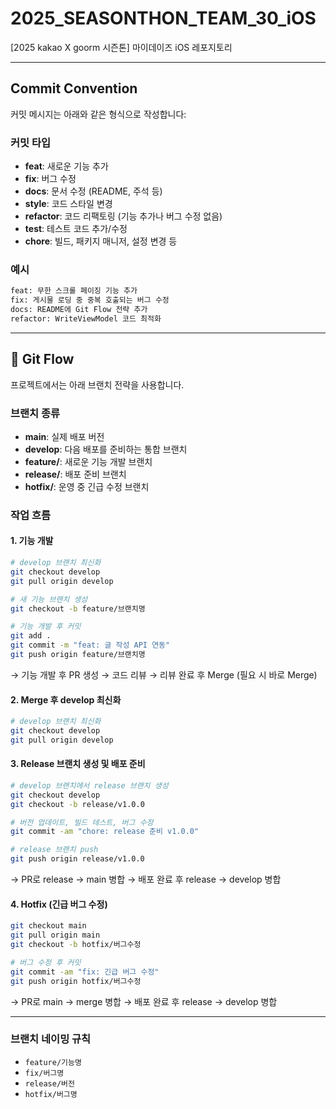 # 2025_SEASONTHON_TEAM_30_iOS
[2025 kakao X goorm 시즌톤] 마이데이즈 iOS 레포지토리



---

## Commit Convention

커밋 메시지는 아래와 같은 형식으로 작성합니다:

### 커밋 타입
- **feat**: 새로운 기능 추가  
- **fix**: 버그 수정  
- **docs**: 문서 수정 (README, 주석 등)  
- **style**: 코드 스타일 변경  
- **refactor**: 코드 리팩토링 (기능 추가나 버그 수정 없음)  
- **test**: 테스트 코드 추가/수정  
- **chore**: 빌드, 패키지 매니저, 설정 변경 등  

### 예시
```bash
feat: 무한 스크롤 페이징 기능 추가
fix: 게시물 로딩 중 중복 호출되는 버그 수정
docs: README에 Git Flow 전략 추가
refactor: WriteViewModel 코드 최적화
```

---
## 🌳 Git Flow
프로젝트에서는 아래 브랜치 전략을 사용합니다.

### 브랜치 종류
- **main**: 실제 배포 버전  
- **develop**: 다음 배포를 준비하는 통합 브랜치  
- **feature/**: 새로운 기능 개발 브랜치  
- **release/**: 배포 준비 브랜치  
- **hotfix/**: 운영 중 긴급 수정 브랜치  

### 작업 흐름

#### 1. 기능 개발
```bash
# develop 브랜치 최신화
git checkout develop
git pull origin develop

# 새 기능 브랜치 생성
git checkout -b feature/브랜치명

# 기능 개발 후 커밋
git add .
git commit -m "feat: 글 작성 API 연동"
git push origin feature/브랜치명
```

→ 기능 개발 후 PR 생성 → 코드 리뷰 → 리뷰 완료 후 Merge (필요 시 바로 Merge)

#### 2. Merge 후 develop 최신화
```bash
# develop 브랜치 최신화
git checkout develop
git pull origin develop
```

#### 3. Release 브랜치 생성 및 배포 준비
```bash
# develop 브랜치에서 release 브랜치 생성
git checkout develop
git checkout -b release/v1.0.0

# 버전 업데이트, 빌드 테스트, 버그 수정
git commit -am "chore: release 준비 v1.0.0"

# release 브랜치 push
git push origin release/v1.0.0
```

→ PR로 release → main 병합
→ 배포 완료 후 release → develop 병합

#### 4. Hotfix (긴급 버그 수정)
```bash
git checkout main
git pull origin main
git checkout -b hotfix/버그수정

# 버그 수정 후 커밋
git commit -am "fix: 긴급 버그 수정"
git push origin hotfix/버그수정

```

→ PR로 main → merge 병합
→ 배포 완료 후 release → develop 병합

---

### 브랜치 네이밍 규칙
- `feature/기능명`  
- `fix/버그명`  
- `release/버전`  
- `hotfix/버그명`  

